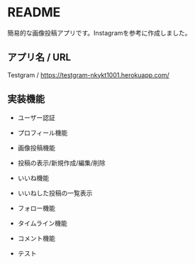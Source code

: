 # README

簡易的な画像投稿アプリです。Instagramを参考に作成しました。

## アプリ名 / URL

Testgram / https://testgram-nkykt1001.herokuapp.com/

## 実装機能

* ユーザー認証

* プロフィール機能

* 画像投稿機能

* 投稿の表示/新規作成/編集/削除

* いいね機能

* いいねした投稿の一覧表示

* フォロー機能

* タイムライン機能

* コメント機能

* テスト
